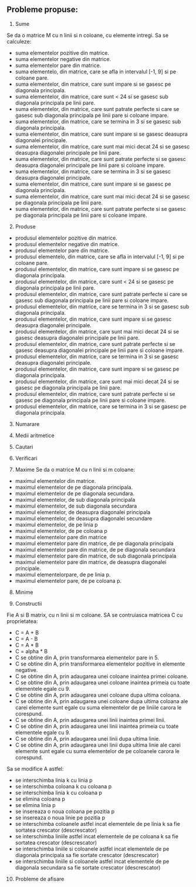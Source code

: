 ## Probleme propuse:

1. Sume

Se da o matrice M cu n linii si n coloane, cu elemente intregi. Sa se calculeze:
- suma elementelor pozitive din matrice.
- suma elementelor negative din matrice.
- suma elementelor pare din matrice.
- suma elementelo, din matrice, care se afla in intervalul [-1, 9] si pe coloane pare.
- suma elementelor, din matrice, care sunt impare si se gasesc pe diagonala principala.
- suma elementelor, din matrice, care sunt < 24 si se gasesc sub diagonala principala pe linii pare.
- suma elementelor, din matrice, care sunt patrate perfecte si care se gasesc sub diagonala principala pe linii pare si coloane impare.
- suma elementelor, din matrice, care se termina in 3 si se gasesc sub diagonala principala.
- suma elementelor, din matrice, care sunt impare si se gasesc deasupra diagonalei principale.
- suma elementelor, din matrice, care sunt mai mici decat 24 si se gasesc deasupra diagonalei principale pe linii pare.
- suma elementelor, din matrice, care sunt patrate perfecte si se gasesc deasupra diagonalei principale pe linii pare si coloane impare.
- suma elementelor, din matrice, care se termina in 3 si se gasesc deasupra diagonalei principale.
- suma elementelor, din matrice, care sunt impare si se gasesc pe diagonala principala.
- suma elementelor, din matrice, care sunt mai mici decat 24 si se gasesc pe diagonala principala pe linii pare.
- suma elementelor, din matrice, care sunt patrate perfecte si se gasesc pe diagonala principala pe linii pare si coloane impare.

2. Produse

- produsul elementelor pozitive din matrice.
- produsul elementelor negative din matrice.
- produsul elementelor pare din matrice.
- produsul elementelo, din matrice, care se afla in intervalul [-1, 9] si pe coloane pare.
- produsul elementelor, din matrice, care sunt impare si se gasesc pe diagonala principala.
- produsul elementelor, din matrice, care sunt < 24 si se gasesc pe diagonala principala pe linii pare.
- produsul elementelor, din matrice, care sunt patrate perfecte si care se gasesc sub diagonala principala pe linii pare si coloane impare.
- produsul elementelor, din matrice, care se termina in 3 si se gasesc sub diagonala principala.
- produsul elementelor, din matrice, care sunt impare si se gasesc deasupra diagonalei principale.
- produsul elementelor, din matrice, care sunt mai mici decat 24 si se gasesc deasupra diagonalei principale pe linii pare.
- produsul elementelor, din matrice, care sunt patrate perfecte si se gasesc deasupra diagonalei principale pe linii pare si coloane impare.
- produsul elementelor, din matrice, care se termina in 3 si se gasesc deasupra diagonalei principale.
- produsul elementelor, din matrice, care sunt impare si se gasesc pe diagonala principala.
- produsul elementelor, din matrice, care sunt mai mici decat 24 si se gasesc pe diagonala principala pe linii pare.
- produsul elementelor, din matrice, care sunt patrate perfecte si se gasesc pe diagonala principala pe linii pare si coloane impare.
- produsul elementelor, din matrice, care se termina in 3 si se gasesc pe diagonala principala.


3. Numarare

4. Medii aritmetice

5. Cautari

6. Verificari

7. Maxime
Se da o matrice M cu n linii si m coloane:
- maximul elementelor din matrice.
- maximul elementelor de pe diagonala principala.
- maximul elementelor de pe diagonala secundara.
- maximul elementelor, de sub diagonala principala
- maximul elementelor, de sub diagonala secundara
- maximul elementelor, de deasupra diagonalei principala
- maximul elementelor, de deasupra diagonalei secundare
- maximul elementelor, de pe linia p
- maximul elementelor, de pe coloana p
- maximul elementelor pare din matrice
- maximul elementelor pare din matrice, de pe diagonala principala
- maximul elementelor pare din matrice, de pe diagonala secundara
- maximul elementelor pare din matrice, de sub diagonala principala
- maximul elementelor pare din matrice, de deasupra diagonalei principale.
- maximul elementelorpare, de pe linia p.
- maximul elementelor pare, de pe coloana p.

8. Minime

9. Constructii

Fie A si B matrix, cu n linii si m coloane. SA se contruiasca matricea C cu proprietatea:

- C = A + B
- C = A - B
- C = A * B
- C = alpha * B
- C se obtine din A, prin transformarea elementelor pare in 5.
- C se obtine din A, prin transformarea elementelor pozitive in elemente negative.
- C se obtine din A, prin adaugarea unei coloane inaintea primei coloane.
- C se obtine din A, prin adaugarea unei coloane inaintea primeia cu toate elementele egale cu 9.
- C se obtine din A, prin adaugarea unei coloane dupa ultima coloana.
- C se obtine din A, prin adaugarea unei coloane dupa ultima coloana ale carei elemente sunt egale cu suma elementelor de pe liniile carora le corespund.
- C se obtine din A, prin adaugarea unei linii inaintea primei linii.
- C se obtine din A, prin adaugarea unei linii inaintea primeia cu toate elementele egale cu 9.
- C se obtine din A, prin adaugarea unei linii dupa ultima linie.
- C se obtine din A, prin adaugarea unei linii dupa ultima linie ale carei elemente sunt egale cu suma elementelor de pe coloanele carora le corespund.

Sa se modifice A astfel:

- se interschimba linia k cu linia p
- se interschimba coloana k cu coloana p
- se interschimba linia k cu coloana p
- se elimina coloana p
- se elimina linia p
- se insereaza o noua coloana pe pozitia p
- se insereaza o noua linie pe pozitia p
- se interschimba coloanele astfel incat elementele de pe linia k sa fie sortatea crescator (descrescator)
- se interschimba liniile astfel incat elementele de pe coloana k sa fie sortatea crescator (descrescator)
- se interschimba liniile si coloanele astfel incat elementele de pe diagonala principala sa fie sortate crescator (descrescator)
- se interschimba liniile si coloanele astfel incat elementele de pe diagonala secundara sa fie sortate crescator (descrescator)
10. Probleme de afisare
